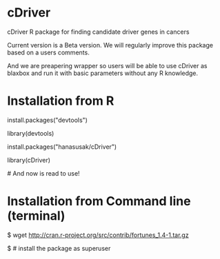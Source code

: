 # cDriver
cDriver R package for finding candidate driver genes in cancers

Current version is a Beta version. We will regularly improve this package based on a users comments.

And we are preapering wrapper so users will be able to use cDriver as blaxbox and run it with basic parameters without any R knowledge. 

# Installation from R

install.packages("devtools")

library(devtools)

install.packages("hanasusak/cDriver")

library(cDriver)

\# And now is read to use!

# Installation from Command line (terminal)

$ wget http://cran.r-project.org/src/contrib/fortunes_1.4-1.tar.gz

$ # install the package as superuser
